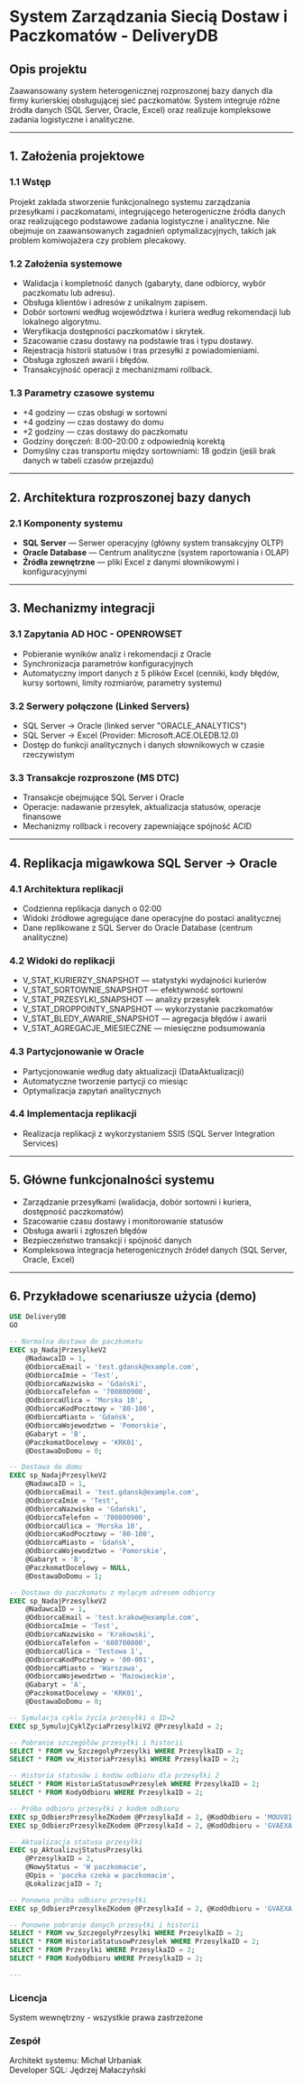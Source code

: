# System Zarządzania Siecią Dostaw i Paczkomatów - DeliveryDB

## Opis projektu
Zaawansowany system heterogenicznej rozproszonej bazy danych dla firmy kurierskiej obsługującej sieć paczkomatów. System integruje różne źródła danych (SQL Server, Oracle, Excel) oraz realizuje kompleksowe zadania logistyczne i analityczne.

---

## 1. Założenia projektowe

### 1.1 Wstęp
Projekt zakłada stworzenie funkcjonalnego systemu zarządzania przesyłkami i paczkomatami, integrującego heterogeniczne źródła danych oraz realizującego podstawowe zadania logistyczne i analityczne. Nie obejmuje on zaawansowanych zagadnień optymalizacyjnych, takich jak problem komiwojażera czy problem plecakowy.

### 1.2 Założenia systemowe
- Walidacja i kompletność danych (gabaryty, dane odbiorcy, wybór paczkomatu lub adresu).
- Obsługa klientów i adresów z unikalnym zapisem.
- Dobór sortowni według województwa i kuriera według rekomendacji lub lokalnego algorytmu.
- Weryfikacja dostępności paczkomatów i skrytek.
- Szacowanie czasu dostawy na podstawie tras i typu dostawy.
- Rejestracja historii statusów i tras przesyłki z powiadomieniami.
- Obsługa zgłoszeń awarii i błędów.
- Transakcyjność operacji z mechanizmami rollback.

### 1.3 Parametry czasowe systemu
- +4 godziny — czas obsługi w sortowni
- +4 godziny — czas dostawy do domu
- +2 godziny — czas dostawy do paczkomatu
- Godziny doręczeń: 8:00–20:00 z odpowiednią korektą
- Domyślny czas transportu między sortowniami: 18 godzin (jeśli brak danych w tabeli czasów przejazdu)

---

## 2. Architektura rozproszonej bazy danych

### 2.1 Komponenty systemu
- **SQL Server** — Serwer operacyjny (główny system transakcyjny OLTP)
- **Oracle Database** — Centrum analityczne (system raportowania i OLAP)
- **Źródła zewnętrzne** — pliki Excel z danymi słownikowymi i konfiguracyjnymi

---

## 3. Mechanizmy integracji

### 3.1 Zapytania AD HOC - OPENROWSET
- Pobieranie wyników analiz i rekomendacji z Oracle
- Synchronizacja parametrów konfiguracyjnych
- Automatyczny import danych z 5 plików Excel (cenniki, kody błędów, kursy sortowni, limity rozmiarów, parametry systemu)

### 3.2 Serwery połączone (Linked Servers)
- SQL Server → Oracle (linked server "ORACLE_ANALYTICS")
- SQL Server → Excel (Provider: Microsoft.ACE.OLEDB.12.0)
- Dostęp do funkcji analitycznych i danych słownikowych w czasie rzeczywistym

### 3.3 Transakcje rozproszone (MS DTC)
- Transakcje obejmujące SQL Server i Oracle
- Operacje: nadawanie przesyłek, aktualizacja statusów, operacje finansowe
- Mechanizmy rollback i recovery zapewniające spójność ACID

---

## 4. Replikacja migawkowa SQL Server → Oracle

### 4.1 Architektura replikacji
- Codzienna replikacja danych o 02:00
- Widoki źródłowe agregujące dane operacyjne do postaci analitycznej
- Dane replikowane z SQL Server do Oracle Database (centrum analityczne)

### 4.2 Widoki do replikacji
- V_STAT_KURIERZY_SNAPSHOT — statystyki wydajności kurierów
- V_STAT_SORTOWNIE_SNAPSHOT — efektywność sortowni
- V_STAT_PRZESYLKI_SNAPSHOT — analizy przesyłek
- V_STAT_DROPPOINTY_SNAPSHOT — wykorzystanie paczkomatów
- V_STAT_BLEDY_AWARIE_SNAPSHOT — agregacja błędów i awarii
- V_STAT_AGREGACJE_MIESIECZNE — miesięczne podsumowania

### 4.3 Partycjonowanie w Oracle
- Partycjonowanie według daty aktualizacji (DataAktualizacji)
- Automatyczne tworzenie partycji co miesiąc
- Optymalizacja zapytań analitycznych

### 4.4 Implementacja replikacji
- Realizacja replikacji z wykorzystaniem SSIS (SQL Server Integration Services)

---

## 5. Główne funkcjonalności systemu

- Zarządzanie przesyłkami (walidacja, dobór sortowni i kuriera, dostępność paczkomatów)
- Szacowanie czasu dostawy i monitorowanie statusów
- Obsługa awarii i zgłoszeń błędów
- Bezpieczeństwo transakcji i spójność danych
- Kompleksowa integracja heterogenicznych źródeł danych (SQL Server, Oracle, Excel)

---

## 6. Przykładowe scenariusze użycia (demo)

```sql
USE DeliveryDB
GO

-- Normalna dostawa do paczkomatu
EXEC sp_NadajPrzesylkeV2
    @NadawcaID = 1,
    @OdbiorcaEmail = 'test.gdansk@example.com',
    @OdbiorcaImie = 'Test',
    @OdbiorcaNazwisko = 'Gdański',
    @OdbiorcaTelefon = '700800900',
    @OdbiorcaUlica = 'Morska 10',
    @OdbiorcaKodPocztowy = '80-100',
    @OdbiorcaMiasto = 'Gdańsk',
    @OdbiorcaWojewodztwo = 'Pomorskie',
    @Gabaryt = 'B',
    @PaczkomatDocelowy = 'KRK01',
    @DostawaDoDomu = 0;

-- Dostawa do domu
EXEC sp_NadajPrzesylkeV2
    @NadawcaID = 1, 
    @OdbiorcaEmail = 'test.gdansk@example.com',
    @OdbiorcaImie = 'Test',
    @OdbiorcaNazwisko = 'Gdański',
    @OdbiorcaTelefon = '700800900',
    @OdbiorcaUlica = 'Morska 10',
    @OdbiorcaKodPocztowy = '80-100',
    @OdbiorcaMiasto = 'Gdańsk',
    @OdbiorcaWojewodztwo = 'Pomorskie',
    @Gabaryt = 'B',
    @PaczkomatDocelowy = NULL,
    @DostawaDoDomu = 1;

-- Dostawa do paczkomatu z mylącym adresem odbiorcy
EXEC sp_NadajPrzesylkeV2
    @NadawcaID = 1, 
    @OdbiorcaEmail = 'test.krakow@example.com',
    @OdbiorcaImie = 'Test',
    @OdbiorcaNazwisko = 'Krakowski',
    @OdbiorcaTelefon = '600700800',
    @OdbiorcaUlica = 'Testowa 1',
    @OdbiorcaKodPocztowy = '00-001',
    @OdbiorcaMiasto = 'Warszawa',
    @OdbiorcaWojewodztwo = 'Mazowieckie',
    @Gabaryt = 'A',
    @PaczkomatDocelowy = 'KRK01',
    @DostawaDoDomu = 0;

-- Symulacja cyklu życia przesyłki o ID=2
EXEC sp_SymulujCyklZyciaPrzesylkiV2 @PrzesylkaId = 2;

-- Pobranie szczegółów przesyłki i historii
SELECT * FROM vw_SzczegolyPrzesylki WHERE PrzesylkaID = 2;
SELECT * FROM vw_HistoriaPrzesylki WHERE PrzesylkaID = 2;

-- Historia statusów i kodów odbioru dla przesyłki 2
SELECT * FROM HistoriaStatusowPrzesylek WHERE PrzesylkaID = 2;
SELECT * FROM KodyOdbioru WHERE PrzesylkaID = 2;

-- Próba odbioru przesyłki z kodem odbioru
EXEC sp_OdbierzPrzesylkeZKodem @PrzesylkaId = 2, @KodOdbioru = 'MOUV81';
EXEC sp_OdbierzPrzesylkeZKodem @PrzesylkaId = 2, @KodOdbioru = 'GVAEXA';

-- Aktualizacja statusu przesyłki
EXEC sp_AktualizujStatusPrzesylki 
    @PrzesylkaID = 2,
    @NowyStatus = 'W paczkomacie',
    @Opis = 'paczka czeka w paczkomacie',
    @LokalizacjaID = 7;

-- Ponowna próba odbioru przesyłki
EXEC sp_OdbierzPrzesylkeZKodem @PrzesylkaId = 2, @KodOdbioru = 'GVAEXA';

-- Ponowne pobranie danych przesyłki i historii
SELECT * FROM vw_SzczegolyPrzesylki WHERE PrzesylkaID = 2;
SELECT * FROM HistoriaStatusowPrzesylek WHERE PrzesylkaID = 2;
SELECT * FROM Przesylki WHERE PrzesylkaID = 2;
SELECT * FROM KodyOdbioru WHERE PrzesylkaID = 2;

---
```
### Licencja  
System wewnętrzny - wszystkie prawa zastrzeżone

### Zespół  
Architekt systemu: Michał Urbaniak  
Developer SQL: Jędrzej Małaczyński
